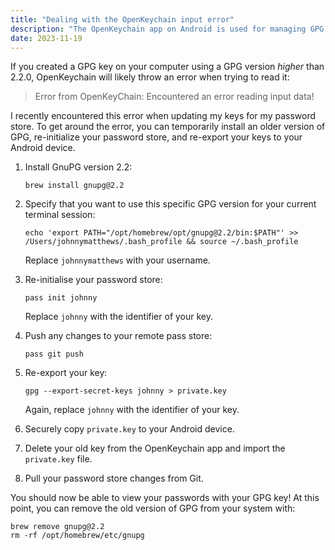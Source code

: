 ```yaml
---
title: "Dealing with the OpenKeychain input error"
description: "The OpenKeychain app on Android is used for managing GPG keys on your mobile device. However, it's stuck on GPG version 2.2.0."
date: 2023-11-19
---
```


If you created a GPG key on your computer using a GPG version _higher_ than 2.2.0, OpenKeychain will likely throw an error when trying to read it:

> Error from OpenKeyChain: Encountered an error reading input data!

I recently encountered this error when updating my keys for my password store. To get around the error, you can temporarily install an older version of GPG, re-initialize your password store, and re-export your keys to your Android device.

1. Install GnuPG version 2.2:

    ```shell
    brew install gnupg@2.2
    ```

1. Specify that you want to use this specific GPG version for your current terminal session:

    ```shell
    echo 'export PATH="/opt/homebrew/opt/gnupg@2.2/bin:$PATH"' >> /Users/johnnymatthews/.bash_profile && source ~/.bash_profile
    ```

    Replace `johnnymatthews` with your username.

1. Re-initialise your password store:

    ```shell
    pass init johnny
    ```

    Replace `johnny` with the identifier of your key.

1. Push any changes to your remote pass store:

    ```shell
    pass git push
    ```

1. Re-export your key:

    ```shell
    gpg --export-secret-keys johnny > private.key
    ```

    Again, replace `johnny` with the identifier of your key.

1. Securely copy `private.key` to your Android device. 
1. Delete your old key from the OpenKeychain app and import the `private.key` file.
1. Pull your password store changes from Git.

You should now be able to view your passwords with your GPG key! At this point, you can remove the old version of GPG from your system with:

```shell
brew remove gnupg@2.2
rm -rf /opt/homebrew/etc/gnupg
```

